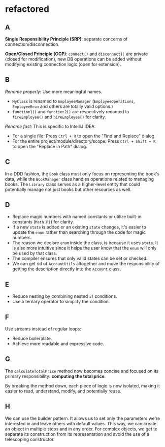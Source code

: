 # refactored

## A
**Single Responsibility Principle (SRP)**: separate concerns of connection/disconnection.

**Open/Closed Principle (OCP)**: `connect()` and `disconnect()` are private (closed for modification), new DB operations can be added without modifying existing connection logic (open for extension).

## B

*Rename properly*: Use more meaningful names.
- ``MyClass`` is renamed to `EmployeeManager` (`EmployeeOperations`, `EmployeeBean` and others are totally valid options.)
- ``function1()`` and ``function2()`` are respectively renamed to ``fireEmployee()`` and ``hireEmployee()`` for clarity.

*Rename fast*:
This is specific to IntelliJ IDEA:
- For a single file: Press `Ctrl + R` to open the "Find and Replace" dialog.
- For the entire project/module/directory/scope: Press ``Ctrl + Shift + R`` to open the "Replace in Path" dialog.

## C

In a DDD fashion, the ``Book`` class must only focus on representing the book's data, while the ``BookManager`` class handles operations related to managing books.
The ``Library`` class serves as a higher-level entity that could potentially manage not just books but other resources as well.

## D

- Replace magic numbers with named constants or utilize built-in constants (``Math.PI``) for clarity.
- If a new ``state`` is added or an existing ``state`` changes, it's easier to update the ``enum`` rather than searching through the code for magic numbers.
- The reason we declare ``enum`` inside the class, is because it uses `state`. It is also more intuitive since it helps the user know that the ``enum`` will only be used by that class.
- The compiler ensures that only valid states can be set or checked.
- We can get rid of ``AccountUtils`` altogether and move the responsibility of getting the description directly into the ``Account`` class.

## E
- Reduce nesting by combining nested ``if`` conditions.
- Use a ternary operator to simplify the condition.

## F
Use streams instead of regular loops:
- Reduce boilerplate.
- Achieve more readable and expressive code.

## G
The ``calculateTotalPrice`` method now becomes concise and focused on its primary responsibility: **computing the total price**.

By breaking the method down, each piece of logic is now isolated, making it easier to read, understand, modify, and potentially reuse.

## H
We can use the builder pattern. It allows us to set only the parameters we're interested in and leave others with default values. This way, we can create an object in multiple steps and in any order.
For complex objects, we get to separate its construction from its representation and avoid the use of a telescoping constructor.
